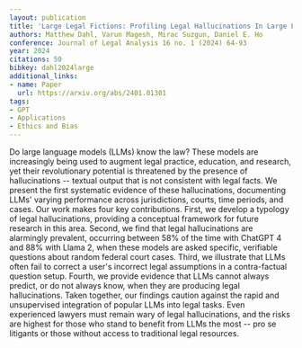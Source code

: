 ```yaml
---
layout: publication
title: 'Large Legal Fictions: Profiling Legal Hallucinations In Large Language Models'
authors: Matthew Dahl, Varun Magesh, Mirac Suzgun, Daniel E. Ho
conference: Journal of Legal Analysis 16 no. 1 (2024) 64-93
year: 2024
citations: 50
bibkey: dahl2024large
additional_links:
- name: Paper
  url: https://arxiv.org/abs/2401.01301
tags:
- GPT
- Applications
- Ethics and Bias
---
```

Do large language models (LLMs) know the law? These models are increasingly
being used to augment legal practice, education, and research, yet their
revolutionary potential is threatened by the presence of hallucinations --
textual output that is not consistent with legal facts. We present the first
systematic evidence of these hallucinations, documenting LLMs' varying
performance across jurisdictions, courts, time periods, and cases. Our work
makes four key contributions. First, we develop a typology of legal
hallucinations, providing a conceptual framework for future research in this
area. Second, we find that legal hallucinations are alarmingly prevalent,
occurring between 58% of the time with ChatGPT 4 and 88% with Llama 2, when
these models are asked specific, verifiable questions about random federal
court cases. Third, we illustrate that LLMs often fail to correct a user's
incorrect legal assumptions in a contra-factual question setup. Fourth, we
provide evidence that LLMs cannot always predict, or do not always know, when
they are producing legal hallucinations. Taken together, our findings caution
against the rapid and unsupervised integration of popular LLMs into legal
tasks. Even experienced lawyers must remain wary of legal hallucinations, and
the risks are highest for those who stand to benefit from LLMs the most -- pro
se litigants or those without access to traditional legal resources.